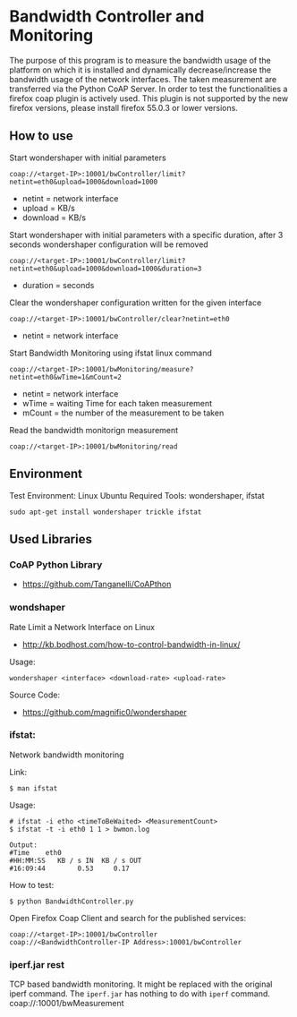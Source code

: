 
# Bandwidth Controller and Monitoring

The purpose of this program is to measure the bandwidth usage of the platform on which it is installed and dynamically decrease/increase the bandwidth usage of the network interfaces.
The taken measurement are transferred via the Python CoAP Server. In order to test the functionalities a firefox coap plugin is actively used. This plugin is not supported by the new firefox versions, please install firefox 55.0.3 or lower versions.   

## How to use

Start wondershaper with initial parameters

    coap://<target-IP>:10001/bwController/limit?netint=eth0&upload=1000&download=1000
    
- netint = network interface
- upload = KB/s
- download = KB/s

Start wondershaper with initial parameters with a specific duration, after 3 seconds wondershaper configuration will be removed
 
    coap://<target-IP>:10001/bwController/limit?netint=eth0&upload=1000&download=1000&duration=3
    
- duration = seconds   
 
Clear the wondershaper configuration written for the given interface

    coap://<target-IP>:10001/bwController/clear?netint=eth0
    
- netint = network interface

Start Bandwidth Monitoring using ifstat linux command  

    coap://<target-IP>:10001/bwMonitoring/measure?netint=eth0&wTime=1&mCount=2
    
- netint = network interface
- wTime = waiting Time for each taken measurement
- mCount = the number of the measurement to be taken

Read the  bandwidth monitorign measurement

    coap://<target-IP>:10001/bwMonitoring/read


## Environment
 
Test Environment: Linux Ubuntu
Required Tools: wondershaper, ifstat

    sudo apt-get install wondershaper trickle ifstat

## Used Libraries
 
### CoAP Python Library 

- https://github.com/Tanganelli/CoAPthon

### wondshaper

Rate Limit a Network Interface on Linux

- http://kb.bodhost.com/how-to-control-bandwidth-in-linux/

Usage:
    
    wondershaper <interface> <download-rate> <upload-rate>

Source Code: 

- https://github.com/magnific0/wondershaper

### ifstat:

Network bandwidth monitoring

Link:

    $ man ifstat

Usage:

    # ifstat -i etho <timeToBeWaited> <MeasurementCount>
    $ ifstat -t -i eth0 1 1 > bwmon.log

    Output:
    #Time    eth0
    #HH:MM:SS   KB / s IN  KB / s OUT
    #16:09:44        0.53     0.17

How to test:

    $ python BandwidthController.py

Open Firefox Coap Client and search for the published services:

    coap://<target-IP>:10001/bwController
    coap://<BandwidthController-IP Address>:10001/bwController 
  
### iperf.jar rest

TCP based bandwidth monitoring. It might be replaced with the original iperf command. The `iperf.jar` has nothing to do with `iperf` command. 
        coap://<target-IP>:10001/bwMeasurement
        

